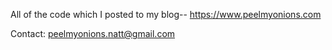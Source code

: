 All of the code which I posted to my blog-- https://www.peelmyonions.com

Contact: peelmyonions.natt@gmail.com
